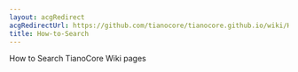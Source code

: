 ```yaml
---
layout: acgRedirect
acgRedirectUrl: https://github.com/tianocore/tianocore.github.io/wiki/How-to-Search
title: How-to-Search
---
```

How to Search TianoCore Wiki pages
